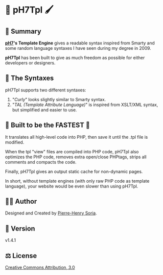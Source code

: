 # 🎨 pH7Tpl 🖌️

## 🔭 Summary

**[pH7](https://github.com/pH-7)'s Template Engine** gives a readable syntax inspired from Smarty and some random language syntaxes I have seen during my degree in 2009.

**pH7Tpl** has been built to give as much freedom as possible for either developers or designers.


## 📖 The Syntaxes

pH7Tpl supports two different syntaxes:

1. "*Curly*" looks slightly similar to Smarty syntax.
2. "*TAL (Template Attribute Language)*" is inspired from XSLT/XML syntax, but simplified and easier to use.


## 💨 Built to be the FASTEST 🌠

It translates all high-level code into PHP, then save it until the .tpl file is modified.

When the tpl "view" files are compiled into PHP code, pH7Tpl also optimizes the PHP code, removes extra open/close PHPtags, strips all comments and compacts the code.

Finally, pH7Tpl gives an output static cache for non-dynamic pages.

In short, without template engines (with only raw PHP code as template language), your website would be even slower than using pH7Tpl.


## 👨‍🎨 Author

Designed and Created by [Pierre-Henry Soria](https://pierrehenry.be).


## 🔢 Version

v1.4.1


## ⚖️ License

[Creative Commons Attribution, 3.0](http://creativecommons.org/licenses/by/3.0/)
